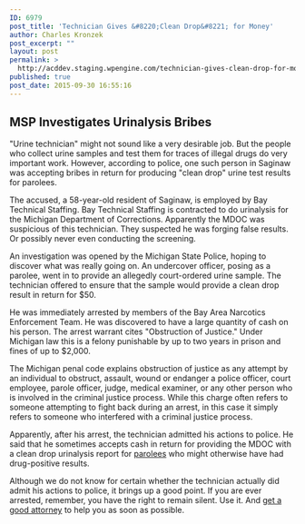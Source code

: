 ```yaml
---
ID: 6979
post_title: 'Technician Gives &#8220;Clean Drop&#8221; for Money'
author: Charles Kronzek
post_excerpt: ""
layout: post
permalink: >
  http://acddev.staging.wpengine.com/technician-gives-clean-drop-for-money.html
published: true
post_date: 2015-09-30 16:55:16
---
```

<h2>MSP Investigates Urinalysis Bribes</h2>
"Urine technician" might not sound like a very desirable job. But the people who collect urine samples and test them for traces of illegal drugs do very important work. However, according to police, one such person in Saginaw was accepting bribes in return for producing "clean drop" urine test results for parolees.<!--more-->

The accused, a 58-year-old resident of Saginaw, is employed by Bay Technical Staffing. Bay Technical Staffing is contracted to do urinalysis for the Michigan Department of Corrections. Apparently the MDOC was suspicious of this technician. They suspected he was forging false results. Or possibly never even conducting the screening.

An investigation was opened by the Michigan State Police, hoping to discover what was really going on. An undercover officer, posing as a parolee, went in to provide an allegedly court-ordered urine sample. The technician offered to ensure that the sample would provide a clean drop result in return for $50.

He was immediately arrested by members of the Bay Area Narcotics Enforcement Team. He was discovered to have a large quantity of cash on his person. The arrest warrant cites "Obstruction of Justice." Under Michigan law this is a felony punishable by up to two years in prison and fines of up to $2,000.

The Michigan penal code explains obstruction of justice as any attempt by an individual to obstruct, assault, wound or endanger a police officer, court employee, parole officer, judge, medical examiner, or any other person who is involved in the criminal justice process. While this charge often refers to someone attempting to fight back during an arrest, in this case it simply refers to someone who interfered with a criminal justice process.

Apparently, after his arrest, the technician admitted his actions to police. He said that he sometimes accepts cash in return for providing the MDOC with a clean drop urinalysis report for <a href="http://acddev.staging.wpengine.com/probation-violations.html" target="_blank">parolees</a> who might otherwise have had drug-positive results.

Although we do not know for certain whether the technician actually did admit his actions to police, it brings up a good point. If you are ever arrested, remember, you have the right to remain silent. Use it. And <a href="http://acddev.staging.wpengine.com/trial-attorneys.html" target="_blank">get a good attorney</a> to help you as soon as possible.